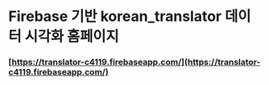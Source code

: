 # Firebase 기반 korean_translator 데이터 시각화 홈페이지

### [https://translator-c4119.firebaseapp.com/](https://translator-c4119.firebaseapp.com/)
